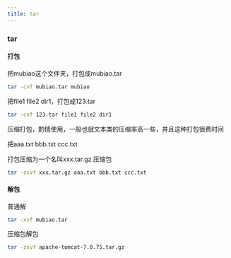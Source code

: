 ```yaml
---
title: tar
---
```

### tar
#### 打包
把mubiao这个文件夹，打包成mubiao.tar
``` bash
tar -cvf mubiao.tar mubiao
```
把file1 file2 dir1，打包成123.tar
``` bash
tar -cvf 123.tar file1 file2 dir1
```
压缩打包，酌情使用，一般也就文本类的压缩率高一些，并且这种打包很费时间

把aaa.txt   bbb.txt   ccc.txt

打包压缩为一个名叫xxx.tar.gz 压缩包

``` bash
tar -zcvf xxx.tar.gz aaa.txt bbb.txt ccc.txt
```
#### 解包
普通解
``` bash
tar -xvf mubiao.tar
```
压缩包解包
``` bash
tar -zxvf apache-tomcat-7.0.75.tar.gz 
```